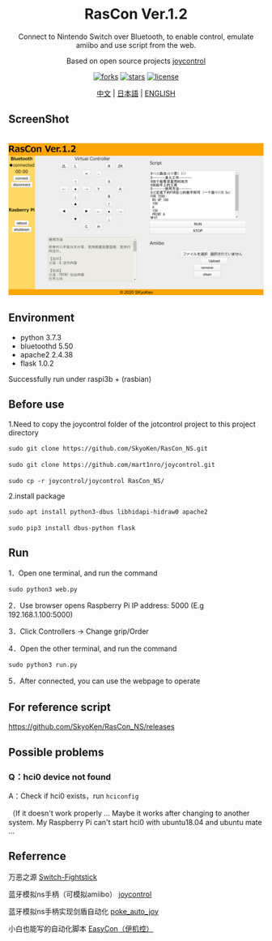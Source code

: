 <div align="center">
  <h1>RasCon Ver.1.2</h1>
  <p>Connect to Nintendo Switch over Bluetooth, to enable control, emulate amiibo and use script from the web.</p>
  <p>Based on open source projects  <a href="https://github.com/mart1nro/joycontrol">joycontrol</a></p>
  <p>
  <a href="https://github.com/SkyoKen/RasCon_NS"><img src="https://img.shields.io/github/forks/SkyoKen/RasCon_NS.svg" alt="forks"></a>
  <a href="https://github.com/SkyoKen/RasCon_NS"><img src="https://img.shields.io/github/stars/SkyoKen/RasCon_NS.svg" alt="stars"></a>
  <a href="https://github.com/SkyoKen/RasCon_NS"><img src="https://img.shields.io/github/license/SkyoKen/RasCon_NS.svg" alt="license"></a>
  </p>
  <p>
  <a href="README.md">中文</a> | 
  <a href="README_JP.md">日本語</a> | 
  <a href="README_EN.md">ENGLISH</a>
</p>
</div>

## ScreenShot
<br/>
<img src="image.png">
<br/>

## Environment
* python 3.7.3
* bluetoothd 5.50
* apache2 2.4.38  
* flask 1.0.2 

Successfully run under raspi3b + (rasbian)

## Before use
1.Need to copy the joycontrol folder of the jotcontrol project to this project directory
```
sudo git clone https://github.com/SkyoKen/RasCon_NS.git

sudo git clone https://github.com/mart1nro/joycontrol.git

sudo cp -r joycontrol/joycontrol RasCon_NS/
```
2.install package
```
sudo apt install python3-dbus libhidapi-hidraw0 apache2

sudo pip3 install dbus-python flask
```

## Run
1．Open one terminal, and run the command
```
sudo python3 web.py
```
2．Use browser opens Raspberry Pi IP address: 5000 (E.g 192.168.1.100:5000)

3．Click Controllers -> Change grip/Order

4．Open the other terminal, and run the command
```
sudo python3 run.py
```
5．After connected, you can use the webpage to operate

## For reference script
https://github.com/SkyoKen/RasCon_NS/releases

## Possible problems

### Q：hci0 device not found
A：Check if hci0 exists，run `hciconfig`

（If it doesn't work properly ... Maybe it works after changing to another system. My Raspberry Pi can't start hci0 with ubuntu18.04 and ubuntu mate ...

## Referrence
万恶之源 [Switch-Fightstick](https://github.com/progmem/Switch-Fightstick)

蓝牙模拟ns手柄（可模拟amiibo） [joycontrol](https://github.com/mart1nro/joycontrol)

蓝牙模拟ns手柄实现剑盾自动化 [poke_auto_joy](https://github.com/xxwsL/poke_auto_joy)

小白也能写的自动化脚本 [EasyCon（伊机控）](https://github.com/nukieberry/PokemonTycoon)



